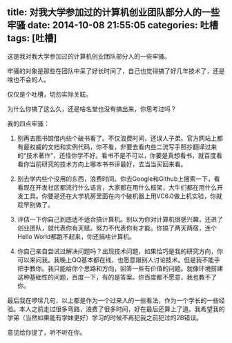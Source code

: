 title: 对我大学参加过的计算机创业团队部分人的一些牢骚
date: 2014-10-08 21:55:05
categories: 吐槽
tags: [吐槽]
---

这是我对我大学参加过的计算机创业团队部分人的一些牢骚。

牢骚的对象是那些在团队中呆了好长时间了，自己也觉得搞了好几年技术了，还是啥也不会的人。

仅仅是个吐槽，切勿实际关联。

为什么你搞了这么久，还是啥名堂也没有搞出来，你思考过吗？

我的四点牢骚：

1. 别再去图书馆借内些个破书看了。不仅浪费时间，还误人子弟。官方网站上都有最权威的文档和实例代码，你不看，非要去看内些二流写手照抄翻译过来的“技术著作”，还怪你学不好。看书不是不可以，你要是真想看书，就百度看看你当前研究的技术方向上哪本书书评最好，去当当买回来看。

2. 别去学内些个没用的东西，浪费时间。你去Google和Github上搜索一下，看看现在开发社区都流行什么语言，大家都在用什么框架，大牛们都在用什么开发工具。你要是还在大学机房里面在内个破机器上用VC6.0做上机实验，你就趁早别做了。

3. 评估一下你自己到底适不适合搞计算机。别以为你对计算机很感兴趣，还进了创业团队，就代表你有天赋。努力不代表你有才能。你搞了两天两宿，连个Hello World都跑不起来，你还搞啥计算机。

4. 你自己亲自尝试过解决问题吗？出现技术问题，如果恰巧是我的研究方向，你可以来问我。我晚上QQ基本都在线，也愿意跟别人讨论技术。但是我不能手把手教你。我只能给你个思路和方向，回答一些有价值的问题。就像环境搭建这种基础性的问题，百度一下，有的是答案。你百度都不愿意，我也教不了你。

最后我在啰嗦几句，以上都是作为一个过来人的一些看法，作为一个学长的一些经验。本人之前走过很多弯路，浪费了很多时间，好在最后还算上了道。我希望我的学弟（当然如果能有学妹更好）学习的时候不再犯我之前犯过的2B错误。

意见给你提了，听不听在你。
